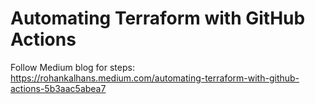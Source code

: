 # Automating Terraform with GitHub Actions

Follow Medium blog for steps: https://rohankalhans.medium.com/automating-terraform-with-github-actions-5b3aac5abea7
